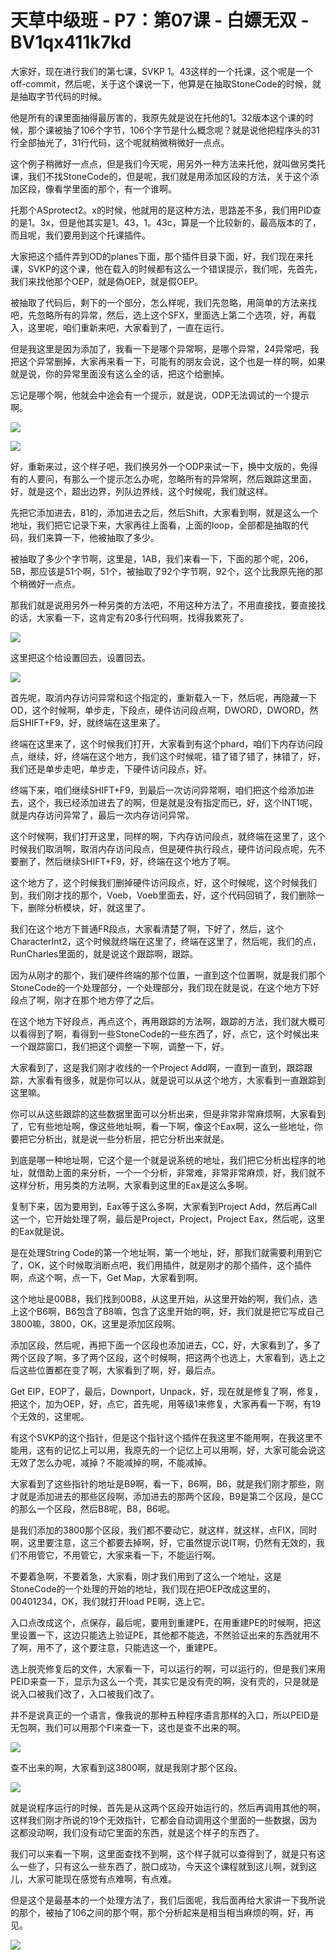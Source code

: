 # 天草中级班 - P7：第07课 - 白嫖无双 - BV1qx411k7kd

大家好，现在进行我们的第七课，SVKP 1。43这样的一个托课，这个呢是一个off-commit，然后呢，关于这个课说一下，他算是在抽取StoneCode的时候，就是抽取字节代码的时候。

他是所有的课里面抽得最厉害的，我原先就是说在托他的1。32版本这个课的时候，那个课被抽了106个字节，106个字节是什么概念呢？就是说他把程序头的31行全部抽光了，31行代码，这个呢就稍微稍微好一点点。

这个例子稍微好一点点，但是我们今天呢，用另外一种方法来托他，就叫做另类托课，我们不找StoneCode的，但是呢，我们就是用添加区段的方法，关于这个添加区段，像看学里面的那个，有一个谁啊。

托那个ASprotect2。x的时候，他就用的是这种方法，思路差不多，我们用PID查的是1。3x，但是他其实是1。43，1。43c，算是一个比较新的，最高版本的了，而且呢，我们要用到这个托课插件。

大家把这个插件弄到OD的planes下面，那个插件目录下面，好，我们现在来托课，SVKP的这个课，他在载入的时候都有这么一个错误提示，我们呢，先首先，我们来找他那个OEP，就是偽OEP，就是假OEP。

被抽取了代码后，剩下的一个部分，怎么样呢，我们先忽略，用简单的方法来找吧，先忽略所有的异常，然后，选上这个SFX，里面选上第二个选项，好，再载入，这里呢，咱们重新来吧，大家看到了，一直在运行。

但是我这里是因为添加了，我看一下是哪个异常啊，是哪个异常，24异常吧，我把这个异常删掉，大家再来看一下，可能有的朋友会说，这个也是一样的啊，如果就是说，你的异常里面没有这么全的话，把这个给删掉。

忘记是哪个啊，他就会中途会有一个提示，就是说，ODP无法调试的一个提示啊。

![](img/04dfbca26e62c8ba299bd137bc4ee0cb_1.png)

![](img/04dfbca26e62c8ba299bd137bc4ee0cb_2.png)

好，重新来过，这个样子吧，我们换另外一个ODP来试一下，换中文版的，免得有的人要问，有那么一个提示怎么办呢，忽略所有的异常啊，然后跟踪这里面，好，就是这个，超出边界，列队边界线，这个时候呢，我们就这样。

先把它添加进去，81的，添加进去之后，然后Shift，大家看到啊，就是这么一个地址，我们把它记录下来，大家再往上面看，上面的loop，全部都是抽取的代码，我们来算一下，他被抽取了多少。

被抽取了多少个字节啊，这里是，1AB，我们来看一下，下面的那个呢，206，5B，那应该是51个啊，51个，被抽取了92个字节啊，92个，这个比我原先拖的那个稍微好一点点。

那我们就是说用另外一种另类的方法吧，不用这种方法了，不用直接找，要直接找的话，大家看一下，这肯定有20多行代码啊，找得我累死了。



![](img/04dfbca26e62c8ba299bd137bc4ee0cb_4.png)

这里把这个给设置回去，设置回去。

![](img/04dfbca26e62c8ba299bd137bc4ee0cb_6.png)

首先呢，取消内存访问异常和这个指定的，重新载入一下，然后呢，再隐藏一下OD，这个时候啊，单步走，下段点，硬件访问段点啊，DWORD，DWORD，然后SHIFT+F9，好，就终端在这里来了。

终端在这里来了，这个时候我们打开，大家看到有这个phard，咱们下内存访问段点，继续，好，终端在这个地方，我们这个时候呢，错了错了错了，抹错了，好，我们还是单步走吧，单步走，下硬件访问段点，好。

终端下来，咱们继续SHIFT+F9，到最后一次访问异常啊，咱们把这个给添加进去，这个，我已经添加进去了的啊，但是就是没有指定而已，好，这个INT1呢，就是内存访问异常了，最后一次内存访问异常。

这个时候啊，我们打开这里，同样的啊，下内存访问段点，就终端在这里了，这个时候我们取消啊，取消内存访问段点，但是硬件执行段点，硬件访问段点呢，先不要删了，然后继续SHIFT+F9，好，终端在这个地方了啊。

这个地方了，这个时候我们删掉硬件访问段点，好，这个时候呢，这个时候我们到，我们刚才找的那个，Voeb，Voeb里面去，好，这个代码回销了，我们删除一下，删除分析模块，好，就这里了。

我们在这个地方下普通FR段点，大家看清楚了啊，下好了，然后，这个CharacterInt2，这个时候就终端在这里了，终端在这里了，然后呢，我们的点，RunCharles里面的，就是说这个跟踪啊，跟踪。

因为从刚才的那个，我们硬件终端的那个位置，一直到这个位置啊，就是我们那个StoneCode的一个处理部分，一个处理部分，我们现在就是说，在这个地方下好段点了啊，刚才在那个地方停了之后。

在这个地方下好段点，再点这个，再用跟踪的方法啊，跟踪的方法，我们就大概可以看得到了啊，看得到一些StoneCode的一些东西了，好，点它，这个时候出来一个跟踪窗口，我们把这个调整一下啊，调整一下，好。

大家看到了，这是我们刚才收线的一个Project Add啊，一直到一直到，跟踪跟踪，大家看有很多，就是你可以从，就是说可以从这个地方，大家看到一直跟踪到这里嘛。

你可以从这些跟踪的这些数据里面可以分析出来，但是非常非常麻烦啊，大家看到了，它有些地址啊，像这些地址啊，看一下啊，像这个Eax啊，这么一些地址，你要把它分析出，就是说一些分析层，把它分析出来就是。

到底是哪一种地址啊，它这个是一个就是说系统的地址，我们把它分析出程序的地址，就借助上面的来分析，一个一个分析，非常难，非常非常麻烦，好，我们就不这样分析，用另类的方法啊，大家看到这里的Eax是这么多啊。

复制下来，因为要用到，Eax等于这么多啊，大家看到Project Add，然后再Call这一个，它开始处理了啊，最后是Project，Project，Project Eax，然后呢，这里的Eax就是说。

是在处理String Code的第一个地址啊，第一个地址，好，那我们就需要利用到它了，OK，这个时候取消断点吧，我们用插件，就是刚才的那个插件，这个插件啊，点这个啊，点一下，Get Map，大家看到啊。

这个地址是00B8，我们找到00B8，从这里开始，从这里开始的啊，我们点，选上这个B6啊，B6包含了B8嘛，包含了这里开始的啊，好，我们就是把它写成自己3800嘛，3800，OK，这里是添加区段啊。

添加区段，然后呢，再把下面一个区段也添加进去，CC，好，大家看到了，多了两个区段了啊，多了两个区段，这个时候啊，把这两个也选上，大家看到，选上之后这些位置都在变了啊，大家看到了啊，好，最后点。

Get EIP，EOP了，最后，Downport，Unpack，好，现在就是修复了啊，修复，把这个，加为OEP，好，点它，首先呢，用等级1来修复，大家再看一下啊，有19个无效的，这里呢。

有这个SVKP的这个指针，但是这个指针这个插件在我这里不能用啊，在我这里不能用，这有的记忆上可以用，我原先的一个记忆上可以用啊，好，大家可能会说这无效了怎么办呢，减掉？不能减掉的啊，不能减掉。

大家看到了这些指针的地址是B9啊，看一下，B6啊，B6，就是我们刚才那些，刚才就是添加进去的那些区段啊，添加进去的那两个区段，B9是第二个区段，是CC的那么一个区段，然后B8呢，B8，B6呢。

是我们添加的3800那个区段，我们都不要动它，就这样，就这样，点FIX，同时啊，这里要注意，这三个都要去掉啊，好，它虽然提示说IT啊，仍然有无效的，我们不用管它，不用管它，大家来看一下，不能运行啊。

不要着急啊，不要着急，大家看，刚才我们用到了这么一个地址，这是StoneCode的一个处理的开始的地址，我们现在把OEP改成这里的，00401234，OK，我们就打开load PE啊，选上它。

入口点改成这个，点保存，最后呢，要用到重建PE，在用重建PE的时候啊，把这里设置一下，这边只能选上验证PE，其他都不能选，不然验证出来的东西就用不了啊，用不了，这个要注意，只能选这一个，重建PE。

选上脱壳修复后的文件，大家看一下，可以运行的啊，可以运行的，但是我们来用PEID来查一下，显示为这么一个壳，其实它是没有壳的啊，没有壳的，只是就是说入口被我们改了，入口被我们改了。

并不是说真正的一个语言，像我说的那种五种程序语言那样的入口，所以PEID是无包啊，我们可以用那个FI来查一下，这也是查不出来的啊。



![](img/04dfbca26e62c8ba299bd137bc4ee0cb_8.png)

查不出来的啊，大家看到这3800啊，就是我刚才那个区段。

![](img/04dfbca26e62c8ba299bd137bc4ee0cb_10.png)

就是说程序运行的时候，首先是从这两个区段开始运行的，然后再调用其他的啊，这样我们刚才所说的19个无效指针，它都会自动调用这个里面的一些数据，因为这都没动啊，我们没有动它里面的东西，就是这个样子的东西了。

我们可以来看一下啊，这里面查找不到啊，这个样子就可以查得到了，就是只有这么一些了，只有这么一些东西了，脱口成功，今天这个课程就到这儿啊，就到这儿，大家可能现在感觉有点难啊，有点难。

但是这个是最基本的一个处理方法了，我们后面呢，我后面再给大家讲一下我所说的那个，被抽了106之间的那个啊，那个分析起来是相当相当麻烦的啊，好，再见。



![](img/04dfbca26e62c8ba299bd137bc4ee0cb_12.png)